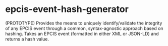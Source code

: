 # epcis-event-hash-generator
(PROTOTYPE) Provides the means to uniquely identify/validate the integrity of any EPCIS event through a common, syntax-agnostic approach based on hashing. Takes an EPCIS event (formatted in either XML or JSON-LD) and returns a hash value.
